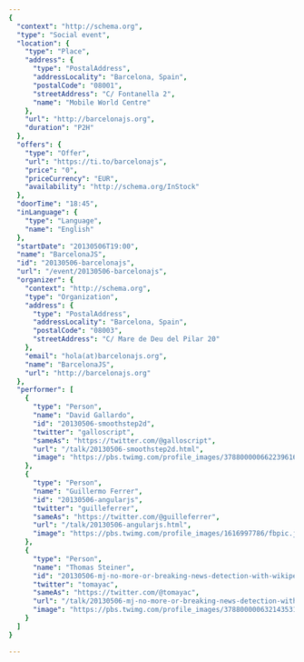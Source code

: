 ```yaml
---
{
  "context": "http://schema.org",
  "type": "Social event",
  "location": {
    "type": "Place",
    "address": {
      "type": "PostalAddress",
      "addressLocality": "Barcelona, Spain",
      "postalCode": "08001",
      "streetAddress": "C/ Fontanella 2",
      "name": "Mobile World Centre"
    },
    "url": "http://barcelonajs.org",
    "duration": "P2H"
  },
  "offers": {
    "type": "Offer",
    "url": "https://ti.to/barcelonajs",
    "price": "0",
    "priceCurrency": "EUR",
    "availability": "http://schema.org/InStock"
  },
  "doorTime": "18:45",
  "inLanguage": {
    "type": "Language",
    "name": "English"
  },
  "startDate": "20130506T19:00",
  "name": "BarcelonaJS",
  "id": "20130506-barcelonajs",
  "url": "/event/20130506-barcelonajs",
  "organizer": {
    "context": "http://schema.org",
    "type": "Organization",
    "address": {
      "type": "PostalAddress",
      "addressLocality": "Barcelona, Spain",
      "postalCode": "08003",
      "streetAddress": "C/ Mare de Deu del Pilar 20"
    },
    "email": "hola(at)barcelonajs.org",
    "name": "BarcelonaJS",
    "url": "http://barcelonajs.org"
  },
  "performer": [
    {
      "type": "Person",
      "name": "David Gallardo",
      "id": "20130506-smoothstep2d",
      "twitter": "galloscript",
      "sameAs": "https://twitter.com/@galloscript",
      "url": "/talk/20130506-smoothstep2d.html",
      "image": "https://pbs.twimg.com/profile_images/378800000662239616/2d2fbcf0b7c64e76926a041723531bee.png"
    },
    {
      "type": "Person",
      "name": "Guillermo Ferrer",
      "id": "20130506-angularjs",
      "twitter": "guilleferrer",
      "sameAs": "https://twitter.com/@guilleferrer",
      "url": "/talk/20130506-angularjs.html",
      "image": "https://pbs.twimg.com/profile_images/1616997786/fbpic.jpg"
    },
    {
      "type": "Person",
      "name": "Thomas Steiner",
      "id": "20130506-mj-no-more-or-breaking-news-detection-with-wikipedia",
      "twitter": "tomayac",
      "sameAs": "https://twitter.com/@tomayac",
      "url": "/talk/20130506-mj-no-more-or-breaking-news-detection-with-wikipedia.html",
      "image": "https://pbs.twimg.com/profile_images/378800000632143531/891cd4164b1ba75da1e4732b89a045a0.png"
    }
  ]
}

---
```

